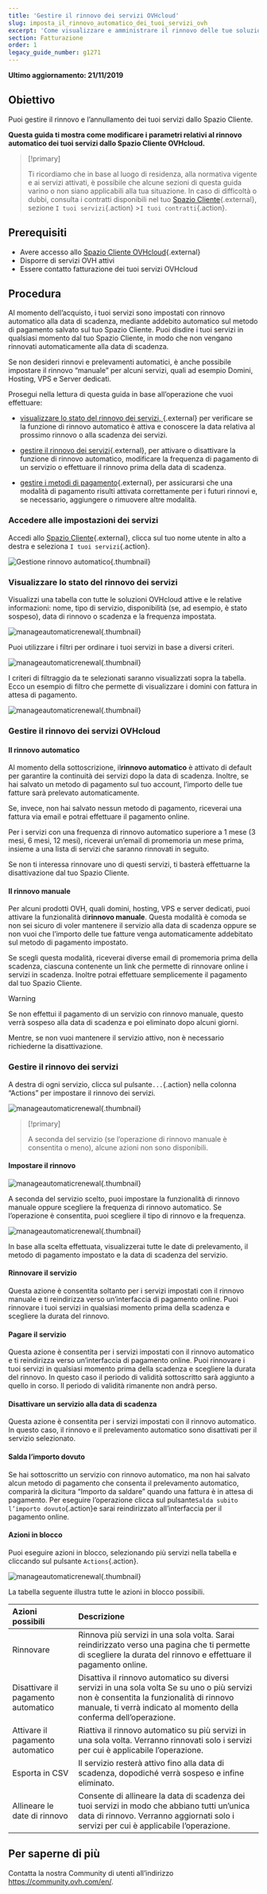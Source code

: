 ```yaml
---
title: 'Gestire il rinnovo dei servizi OVHcloud'
slug: imposta_il_rinnovo_automatico_dei_tuoi_servizi_ovh
excerpt: 'Come visualizzare e amministrare il rinnovo delle tue soluzioni dallo Spazio Cliente OVHcloud'
section: Fatturazione
order: 1
legacy_guide_number: g1271
---
```


**Ultimo aggiornamento: 21/11/2019**

## Obiettivo

Puoi gestire il rinnovo e l’annullamento dei tuoi servizi dallo Spazio Cliente.

**Questa guida ti mostra come modificare i parametri relativi al rinnovo automatico dei tuoi servizi dallo Spazio Cliente OVHcloud.**

> [!primary]
>
> Ti ricordiamo che in base al luogo di residenza, alla normativa vigente e ai servizi attivati, è possibile che alcune sezioni di questa guida varino o non siano applicabili alla tua situazione.  In caso di difficoltà o dubbi, consulta i contratti disponibili nel tuo [Spazio Cliente](https://www.ovh.com/auth/?action=gotomanager){.external}, sezione `I tuoi servizi`{.action} >`I tuoi contratti`{.action}.
>


## Prerequisiti

- Avere accesso allo [Spazio Cliente OVHcloud](https://www.ovh.com/auth/?action=gotomanager){.external}
- Disporre di servizi OVH attivi
- Essere contatto fatturazione dei tuoi servizi OVHcloud

## Procedura

Al momento dell’acquisto, i tuoi servizi sono impostati con rinnovo automatico alla data di scadenza, mediante addebito automatico sul metodo di pagamento salvato sul tuo Spazio Cliente. Puoi disdire i tuoi servizi in qualsiasi momento dal tuo Spazio Cliente, in modo che non vengano rinnovati automaticamente alla data di scadenza.

Se non desideri rinnovi e prelevamenti automatici, è anche possibile impostare il rinnovo “manuale” per alcuni servizi, quali ad esempio Domini, Hosting, VPS e Server dedicati.

Prosegui nella lettura di questa guida in base all’operazione che vuoi effettuare: 

- [visualizzare lo stato del rinnovo dei servizi, ](https://docs.ovh.com/it/billing/imposta_il_rinnovo_automatico_dei_tuoi_servizi_ovh/#visualizzare-lo-stato-del-rinnovo-dei-servizi){.external} per verificare se la funzione di rinnovo automatico è attiva e conoscere la data relativa al prossimo rinnovo o alla scadenza dei servizi.

- [gestire il rinnovo dei servizi](https://docs.ovh.com/it/billing/imposta_il_rinnovo_automatico_dei_tuoi_servizi_ovh/#gestire-il-rinnovo-dei-servizi-ovhcloud){.external}, per attivare o disattivare la funzione di rinnovo automatico, modificare la frequenza di pagamento di un servizio o effettuare il rinnovo prima della data di scadenza.

- [gestire i metodi di pagamento](https://docs.ovh.com/it/billing/manage-payment-methods/){.external}, per assicurarsi che una modalità di pagamento risulti attivata correttamente per i futuri rinnovi e, se necessario, aggiungere o rimuovere altre modalità.

### Accedere alle impostazioni dei servizi

Accedi allo [Spazio Cliente](https://www.ovh.com/auth/?action=gotomanager){.external}, clicca sul tuo nome utente in alto a destra e seleziona `I tuoi servizi`{.action}.

![Gestione rinnovo automatico](images/manageautorenew1.png){.thumbnail}

### Visualizzare lo stato del rinnovo dei servizi

Visualizzi una tabella con tutte le soluzioni OVHcloud attive e le relative informazioni: nome, tipo di servizio, disponibilità (se, ad esempio, è stato sospeso), data di rinnovo o scadenza e la frequenza impostata.

![manageautomaticrenewal](images/manageautorenew2b.png){.thumbnail}

Puoi utilizzare i filtri per ordinare i tuoi servizi in base a diversi criteri.

![manageautomaticrenewal](images/manageautorenew3.png){.thumbnail}

I criteri di filtraggio da te selezionati saranno visualizzati sopra la tabella. Ecco un esempio di filtro che permette di visualizzare i domini con fattura in attesa di pagamento.

![manageautomaticrenewal](images/manageautorenew4b.png){.thumbnail}

### Gestire il rinnovo dei servizi OVHcloud

#### **Il rinnovo automatico**

Al momento della sottoscrizione, il**rinnovo automatico** è attivato di default per garantire la continuità dei servizi dopo la data di scadenza. Inoltre, se hai salvato un metodo di pagamento sul tuo account, l’importo delle tue fatture sarà prelevato automaticamente.

Se, invece, non hai salvato nessun metodo di pagamento, riceverai una fattura via email e potrai effettuare il pagamento online.

Per i servizi con una frequenza di rinnovo automatico superiore a 1 mese (3 mesi, 6 mesi, 12 mesi), riceverai un’email di promemoria un mese prima, insieme a una lista di servizi che saranno rinnovati in seguito.

Se non ti interessa rinnovare uno di questi servizi, ti basterà effettuarne la disattivazione dal tuo Spazio Cliente.

#### **Il rinnovo manuale**

Per alcuni prodotti OVH, quali domini, hosting, VPS e server dedicati, puoi attivare la funzionalità di**rinnovo manuale**. Questa modalità è comoda se non sei sicuro di voler mantenere il servizio alla data di scadenza oppure se non vuoi che l’importo delle tue fatture venga automaticamente addebitato sul metodo di pagamento impostato. 

Se scegli questa modalità, riceverai diverse email di promemoria prima della scadenza, ciascuna contenente un link che permette di rinnovare online i servizi in scadenza. Inoltre potrai effettuare semplicemente il pagamento dal tuo Spazio Cliente.

> [!warning]
>
>Se non effettui il pagamento di un servizio con rinnovo manuale, questo verrà sospeso alla data di scadenza e poi eliminato dopo alcuni giorni.
>
>Mentre, se non vuoi mantenere il servizio attivo, non è necessario richiederne la disattivazione.
>


### Gestire il rinnovo dei servizi

A destra di ogni servizio, clicca sul pulsante`...`{.action} nella colonna “Actions” per impostare il rinnovo dei servizi.

![manageautomaticrenewal](images/manageautorenew5b.png){.thumbnail}

> [!primary]
>
>A seconda del servizio (se l’operazione di rinnovo manuale è consentita o meno), alcune azioni non sono disponibili.
>
 
#### **Impostare il rinnovo**

![manageautomaticrenewal](images/manageautorenew6b.png){.thumbnail}

A seconda del servizio scelto, puoi impostare la funzionalità di rinnovo manuale oppure scegliere la frequenza di rinnovo automatico. Se l’operazione è consentita, puoi scegliere il tipo di rinnovo e la frequenza.

![manageautomaticrenewal](images/manageautorenew7.png){.thumbnail}

In base alla scelta effettuata, visualizzerai tutte le date di prelevamento, il metodo di pagamento impostato e la data di scadenza del servizio. 

#### **Rinnovare il servizio**

Questa azione è consentita soltanto per i servizi impostati con il rinnovo manuale e ti reindirizza verso un’interfaccia di pagamento online.  Puoi rinnovare i tuoi servizi in qualsiasi momento prima della scadenza e scegliere la durata del rinnovo.

#### **Pagare il servizio**

Questa azione è consentita per i servizi impostati con il rinnovo automatico e ti reindirizza verso un’interfaccia di pagamento online. Puoi rinnovare i tuoi servizi in qualsiasi momento prima della scadenza e scegliere la durata del rinnovo. In questo caso il periodo di validità sottoscritto sarà aggiunto a quello in corso. Il periodo di validità rimanente non andrà perso.

#### **Disattivare un servizio alla data di scadenza**

Questa azione è consentita per i servizi impostati con il rinnovo automatico. In questo caso, il rinnovo e il prelevamento automatico sono disattivati per il servizio selezionato.

#### **Salda l’importo dovuto**

Se hai sottoscritto un servizio con rinnovo automatico, ma non hai salvato alcun metodo di pagamento che consenta il prelevamento automatico, comparirà la dicitura “Importo da saldare” quando una fattura è in attesa di pagamento. Per eseguire l’operazione clicca sul pulsante`Salda subito l’importo dovuto`{.action}e sarai reindirizzato all’interfaccia per il pagamento online.

#### **Azioni in blocco**

Puoi eseguire azioni in blocco, selezionando più servizi nella tabella e cliccando sul pulsante `Actions`{.action}.

![manageautomaticrenewal](images/manageautorenew9.png){.thumbnail}

La tabella seguente illustra tutte le azioni in blocco possibili.

|  Azioni possibili  |  Descrizione  |
|  :-----          |  :-----          |
|  Rinnovare |  Rinnova più servizi in una sola volta.  Sarai reindirizzato verso una pagina che ti permette di scegliere la durata del rinnovo e effettuare il pagamento online. |
|  Disattivare il pagamento automatico |  Disattiva il rinnovo automatico su diversi servizi in una sola volta Se su uno o più servizi non è consentita la funzionalità di rinnovo manuale, ti verrà indicato al momento della conferma dell’operazione. |
|  Attivare il pagamento automatico |  Riattiva il rinnovo automatico su più servizi in una sola volta. Verranno rinnovati solo i servizi per cui è applicabile l’operazione. |
|  Esporta in CSV |  Il servizio resterà attivo fino alla data di scadenza, dopodiché verrà sospeso e infine eliminato. |
|  Allineare le date di rinnovo |  Consente di allineare la data di scadenza dei tuoi servizi in modo che abbiano tutti un’unica data di rinnovo.  Verranno aggiornati solo i servizi per cui è applicabile l’operazione. |


## Per saperne di più

Contatta la nostra Community di utenti all’indirizzo <https://community.ovh.com/en/>.
